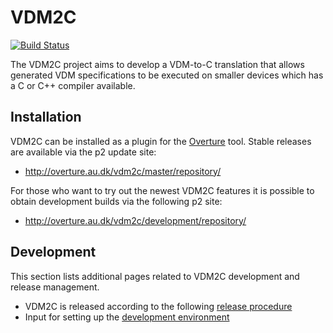 # VDM2C

[![Build Status](https://build.overture.au.dk/jenkins/job/vdm2c/badge/icon)](https://build.overture.au.dk/jenkins/job/vdm2c/)

The VDM2C project aims to develop a VDM-to-C translation that allows generated VDM specifications to be executed on smaller devices which has a C or C++ compiler available.

## Installation

VDM2C can be installed as a plugin for the [Overture](http://overturetool.org/) tool. Stable releases are available via the p2 update site:

* http://overture.au.dk/vdm2c/master/repository/

For those who want to try out the newest VDM2C features it is possible to obtain development builds via the following p2 site:

* http://overture.au.dk/vdm2c/development/repository/


## Development

This section lists additional pages related to VDM2C development and release management.

* VDM2C is released according to the following [release procedure](https://github.com/overturetool/vdm2c/wiki/Release-procedure)
* Input for setting up the [development environment](https://github.com/overturetool/vdm2c/wiki/Development-environment)
